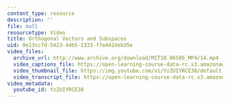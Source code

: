 ```yaml
---
content_type: resource
description: ''
file: null
resourcetype: Video
title: Orthogonal Vectors and Subspaces
uid: 0e13cc7d-5423-44b5-2333-ffe442deb35e
video_files:
  archive_url: http://www.archive.org/download/MIT18.06S05_MP4/14.mp4
  video_captions_file: https://open-learning-course-data-rc.s3.amazonaws.com/18-06sc-linear-algebra-fall-2011/f4203b27ebfb5efd8afa10204ee44ac6_YzZUIYRCE38.vtt
  video_thumbnail_file: https://img.youtube.com/vi/YzZUIYRCE38/default.jpg
  video_transcript_file: https://open-learning-course-data-rc.s3.amazonaws.com/18-06sc-linear-algebra-fall-2011/74adfa397142e097801f8cb09f729046_YzZUIYRCE38.pdf
video_metadata:
  youtube_id: YzZUIYRCE38
---
```

